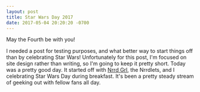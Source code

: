```yaml
---
layout: post
title: Star Wars Day 2017
date: 2017-05-04 20:20:20 -0700
---
```

May the Fourth be with you!

I needed a post for testing purposes, and what better way to start things off than by celebrating Star Wars! Unfortunately for this post, I'm focused on site design rather than writing, so I'm going to keep it pretty short. Today was a pretty good day. It started off with [Nrrd Grl](https://wiseami.com), the Nrrdlets, and I celebrating Star Wars Day during breakfast. It's been a pretty steady stream of geeking out with fellow fans all day.